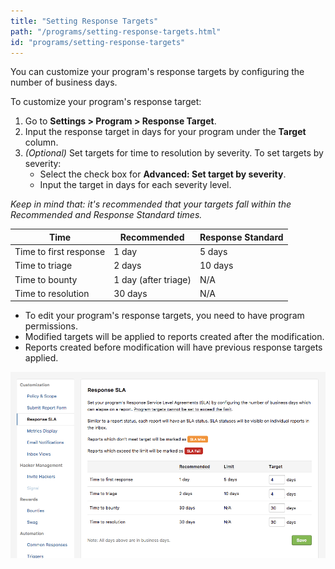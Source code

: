 ```yaml
---
title: "Setting Response Targets"
path: "/programs/setting-response-targets.html"
id: "programs/setting-response-targets"
---
```


You can customize your program's response targets by configuring the number of business days.

To customize your program's response target:
1. Go to **Settings > Program > Response Target**.
2. Input the response target in days for your program under the **Target** column.
3. *(Optional)* Set targets for time to resolution by severity. To set targets by severity:
   * Select the check box for **Advanced: Set target by severity**.
   * Input the target in days for each severity level.

*Keep in mind that: it's recommended that your targets fall within the Recommended and Response Standard times.*

Time | Recommended | Response Standard
---- | ----------- | ------------------
Time to first response | 1 day | 5 days
Time to triage | 2 days | 10 days
Time to bounty | 1 day (after triage) | N/A
Time to resolution | 30 days | N/A

* To edit your program's response targets, you need to have program permissions.
* Modified targets will be applied to reports created after the modification.
* Reports created before modification will have previous response targets applied.

![response sla](./images/response-sla.png)
